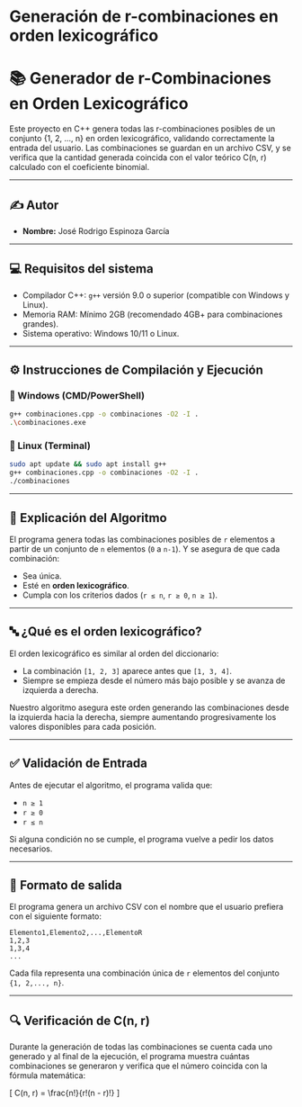 # Generación de r-combinaciones en orden lexicográfico


# 📚 Generador de r-Combinaciones en Orden Lexicográfico

Este proyecto en C++ genera todas las r-combinaciones posibles de un conjunto {1, 2, ..., n} en orden lexicográfico, validando correctamente la entrada del usuario. Las combinaciones se guardan en un archivo CSV, y se verifica que la cantidad generada coincida con el valor teórico C(n, r) calculado con el coeficiente binomial.

---

## ✍️ Autor
- **Nombre:** José Rodrigo Espinoza García

---

## 💻 Requisitos del sistema
- Compilador C++: `g++` versión 9.0 o superior (compatible con Windows y Linux).
- Memoria RAM: Mínimo 2GB (recomendado 4GB+ para combinaciones grandes).
- Sistema operativo: Windows 10/11 o Linux.

---

## ⚙️ Instrucciones de Compilación y Ejecución

### 🔧 Windows (CMD/PowerShell)
```bash
g++ combinaciones.cpp -o combinaciones -O2 -I .
.\combinaciones.exe
```

### 🐧 Linux (Terminal)
```bash
sudo apt update && sudo apt install g++
g++ combinaciones.cpp -o combinaciones -O2 -I .
./combinaciones
```

---

## 📐 Explicación del Algoritmo

El programa genera todas las combinaciones posibles de `r` elementos a partir de un conjunto de `n` elementos (`0` a `n-1`). 
Y se asegura de que cada combinación:
- Sea única.
- Esté en **orden lexicográfico**.
- Cumpla con los criterios dados (`r ≤ n`, `r ≥ 0`, `n ≥ 1`).

---

## 🔤 ¿Qué es el orden lexicográfico?

El orden lexicográfico es similar al orden del diccionario:
- La combinación `[1, 2, 3]` aparece antes que `[1, 3, 4]`.
- Siempre se empieza desde el número más bajo posible y se avanza de izquierda a derecha.

Nuestro algoritmo asegura este orden generando las combinaciones desde la izquierda hacia la derecha, siempre aumentando progresivamente los valores disponibles para cada posición.

---

## ✅ Validación de Entrada

Antes de ejecutar el algoritmo, el programa valida que:
- `n ≥ 1`
- `r ≥ 0`
- `r ≤ n`

Si alguna condición no se cumple, el programa vuelve a pedir los datos necesarios.

---

## 📁 Formato de salida

El programa genera un archivo CSV con el nombre que el usuario prefiera con el siguiente formato:

```
Elemento1,Elemento2,...,ElementoR
1,2,3
1,3,4
...
```

Cada fila representa una combinación única de `r` elementos del conjunto `{1, 2,..., n}`.

---

## 🔍 Verificación de C(n, r)

Durante la generación de todas las combinaciones se cuenta cada uno generado y al final de la ejecución, el programa muestra cuántas combinaciones se generaron y verifica que el número coincida con la fórmula matemática:

\[
C(n, r) = \frac{n!}{r!(n - r)!}
\]
